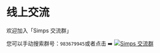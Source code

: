 # 线上交流

欢迎加入「Simps 交流群」

您可以手动搜索群号：`983679945`或者点击 ➡️ <a target="_blank" href="//shang.qq.com/wpa/qunwpa?idkey=587be6cdd66b437f2306b1a6d7263fd8096b70ef1db716a259485219f28d41a3"><img border="0" src="//pub.idqqimg.com/wpa/images/group.png" alt="Simps 交流群" title="Simps 交流群"></a>